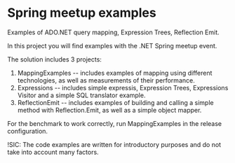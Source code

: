 # Spring meetup examples

Examples of ADO.NET query mapping, Expression Trees, Reflection Emit.

In this project you will find examples with the .NET Spring meetup event.

The solution includes 3 projects:
1. MappingExamples -- includes examples of mapping using different technologies, as well as measurements of their performance.
2. Expressions -- includes simple expressis, Expression Trees, Expressions Visitor and a simple SQL translator example.
3. ReflectionEmit -- includes examples of building and calling a simple method with Reflection.Emit, as well as a simple object mapper.

For the benchmark to work correctly, run MappingExamples in the release configuration.

!SIC: The code examples are written for introductory purposes and do not take into account many factors.

